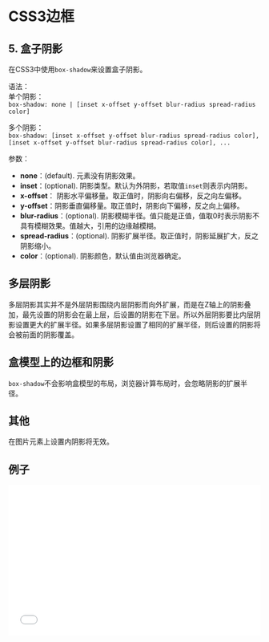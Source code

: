 # CSS3边框

## 5. 盒子阴影

在CSS3中使用`box-shadow`来设置盒子阴影。

语法：  
单个阴影：  
`box-shadow: none | [inset x-offset y-offset blur-radius spread-radius color]`

多个阴影：  
`box-shadow: [inset x-offset y-offset blur-radius spread-radius color], [inset x-offset y-offset blur-radius spread-radius color], ...`

参数：  

- **none**：(default). 元素没有阴影效果。
- **inset**：(optional). 阴影类型。默认为外阴影，若取值`inset`则表示内阴影。
- **x-offset**： 阴影水平偏移量。取正值时，阴影向右偏移，反之向左偏移。
- **y-offset**：阴影垂直偏移量。取正值时，阴影向下偏移，反之向上偏移。
- **blur-radius**：(optional). 阴影模糊半径。值只能是正值，值取0时表示阴影不具有模糊效果。值越大，引用的边缘越模糊。
- **spread-radius**：(optional). 阴影扩展半径。取正值时，阴影延展扩大，反之阴影缩小。
- **color**：(optional). 阴影颜色，默认值由浏览器确定。

## 多层阴影

多层阴影其实并不是外层阴影围绕内层阴影而向外扩展，而是在Z轴上的阴影叠加，最先设置的阴影会在最上层，后设置的阴影在下层。所以外层阴影要比内层阴影设置更大的扩展半径。如果多层阴影设置了相同的扩展半径，则后设置的阴影将会被前面的阴影覆盖。

## 盒模型上的边框和阴影

`box-shadow`不会影响盒模型的布局，浏览器计算布局时，会忽略阴影的扩展半径。

## 其他

在图片元素上设置内阴影将无效。

## 例子

<iframe width="100%" height="300" src="//jsfiddle.net/Chengyanzhao/bn2qy7ug/embedded/" allowfullscreen="allowfullscreen" allowpaymentrequest frameborder="0"></iframe>